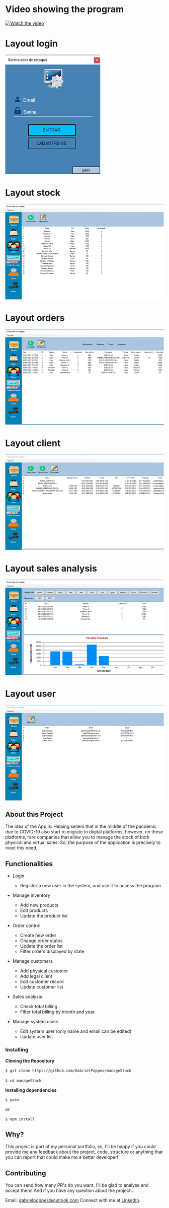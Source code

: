 # Video showing the program
[![Watch the video](https://img.shields.io/badge/YouTube-FF0000?style=for-the-badge&logo=youtube&logoColor=white)](https://youtu.be/OronoEPT3DY)

# Layout login
![App 1](https://raw.githubusercontent.com/GabrielPoppes/manageStock/master/GerenciadorDeEstoque/img/TelaLogado/Captura%20de%20tela%2013-05-2021%2011.48.30.png)
# Layout stock
![App 2](https://raw.githubusercontent.com/GabrielPoppes/manageStock/master/GerenciadorDeEstoque/img/TelaLogado/PT1.png)
# Layout orders
![App 5](https://raw.githubusercontent.com/GabrielPoppes/manageStock/master/GerenciadorDeEstoque/img/TelaLogado/PT2.png)
# Layout client
![App 8](https://raw.githubusercontent.com/GabrielPoppes/manageStock/master/GerenciadorDeEstoque/img/TelaLogado/PT3.png)
# Layout sales analysis
![App 12](https://raw.githubusercontent.com/GabrielPoppes/manageStock/master/GerenciadorDeEstoque/img/TelaLogado/PT5.png)
# Layout user
![App 13](https://raw.githubusercontent.com/GabrielPoppes/manageStock/master/GerenciadorDeEstoque/img/TelaLogado/PT4.png)

## About this Project
The idea of the App is:
Helping sellers that in the middle of the pandemic due to COVID-19 also start to migrate to digital platforms, however, on these platforms, rare companies that allow you to manage the stock of both physical and virtual sales. So, the purpose of the application is precisely to meet this need.

## Functionalities

- Login
	- Register a new user in the system, and use it to access the program
  
- Manage inventory
	- Add new products
  - Edit products
  - Update the product list
  
- Order control
	- Create new order
  - Change order status
  - Update the order list
  - Filter orders displayed by state
  
- Manage customers
  - Add physical customer
  - Add legal client
  - Edit customer record
  - Update customer list
  
- Sales analysis
  - Check total billing
  - Filter total billing by month and year
  
- Manage system users
  - Edit system user (only name and email can be edited)
  - Update user list
  
### Installing

**Cloning the Repository**

```
$ git clone https://github.com/GabrielPoppes/manageStock

$ cd manageStock
```

**Installing dependencies**

```
$ yarn
```

_or_

```
$ npm install
```

## Why?
This project is part of my personal portfolio, so, I'll be happy if you could provide me any feedback about the project, code, structure or anything that you can report that could make me a better developer!

## Contributing
You can send how many PR's do you want, I'll be glad to analyse and accept them! And if you have any question about the project...

Email: gabrielpoppes@outlook.com
Connect with me at [LinkedIn](https://www.linkedin.com/in/gabrielpoppes/).
